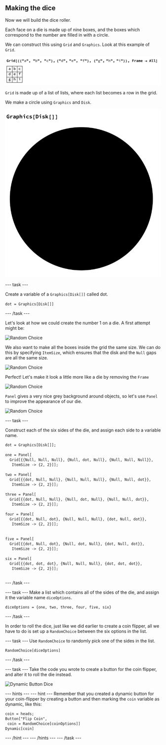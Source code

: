 ## Making the dice
Now we will build the dice roller.

Each face on a die is made up of nine boxes, and the boxes which correspond to the number are filled in with a circle.

We can construct this using `Grid` and `Graphics`.
Look at this example of `Grid`.

![Grid](images/Grid.png)

`Grid` is made up of a list of lists, where each list becomes a row in the grid.

We make a circle using `Graphics` and `Disk`. 

![Graphics Disk](images/GraphicsDisk.png)

--- task ---

Create a variable of a `Graphics[Disk[]]` called dot.

```dot = Graphics[Disk[]]```

--- /task ---

Let's look at how we could create the number 1 on a die. A first attempt might be:

![Random Choice](images/GridGraphicsDisk1.png)

We also want to make all the boxes inside the grid the same size. We can do this by specifying `ItemSize`, which ensures that the disk and the `Null` gaps are all the same size.

![Random Choice](images/GridGraphicsDisk2.png)

Perfect! Let's make it look a little more like a die by removing the `Frame`

![Random Choice](images/GridGraphicsDisk3.png)

`Panel` gives a very nice grey background around objects, so let's use `Panel` to improve the appearance of our die.

![Random Choice](images/GridGraphicsDisk4.png)


--- task ---

Construct each of the six sides of the die, and assign each side to a variable name.


```
dot = Graphics[Disk[]];

one = Panel[
  Grid[{{Null, Null, Null}, {Null, dot, Null}, {Null, Null, Null}}, 
   ItemSize -> {2, 2}]];
   
two = Panel[
  Grid[{{dot, Null, Null}, {Null, Null, Null}, {Null, Null, dot}}, 
   ItemSize -> {2, 2}]];
   
three = Panel[
  Grid[{{dot, Null, Null}, {Null, dot, Null}, {Null, Null, dot}}, 
   ItemSize -> {2, 2}]];

four = Panel[
  Grid[{{dot, Null, dot}, {Null, Null, Null}, {dot, Null, dot}}, 
   ItemSize -> {2, 2}]];


five = Panel[
  Grid[{{dot, Null, dot}, {Null, dot, Null}, {dot, Null, dot}}, 
   ItemSize -> {2, 2}]];

six = Panel[
  Grid[{{dot, dot, dot}, {Null, Null, Null}, {dot, dot, dot}}, 
   ItemSize -> {2, 2}]];
   
```
--- /task ---

--- task ---
Make a list which contains all of the sides of the die, and assign it the variable name `diceOptions`.

```
diceOptions = {one, two, three, four, five, six}
```

--- /task ---

In order to roll the dice, just like we did earlier to create a coin flipper, all we have to do is set up a `RandomChoice` between the six options in the list.

--- task ---
Use `RandomChoice` to randomly pick one of the sides in the list.

```
RandomChoice[diceOptions]
```

--- /task ---

--- task ---
Take the code you wrote to create a button for the coin flipper, and alter it to roll the die instead.

![Dynamic Button Dice](images/ButtonDynamicDice.png)

--- hints ---
--- hint ---
Remember that you created a dynamic button for your coin-flipper by creating a button and then marking the `coin` variable as dynamic, like this:

```
coin = heads;
Button["Flip Coin", 
 coin = RandomChoice[coinOptions]]
Dynamic[coin]
```
--- /hint ---
--- /hints ---
--- /task ---